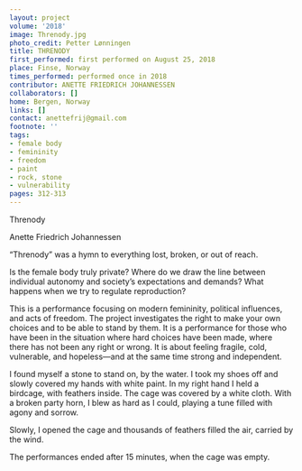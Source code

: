 ```yaml
---
layout: project
volume: '2018'
image: Threnody.jpg
photo_credit: Petter Lønningen
title: THRENODY
first_performed: first performed on August 25, 2018
place: Finse, Norway
times_performed: performed once in 2018
contributor: ANETTE FRIEDRICH JOHANNESSEN
collaborators: []
home: Bergen, Norway
links: []
contact: anettefrij@gmail.com
footnote: ''
tags:
- female body
- femininity
- freedom
- paint
- rock, stone
- vulnerability
pages: 312-313
---
```




Threnody

Anette Friedrich Johannessen

“Threnody” was a hymn to everything lost, broken, or out of reach.

Is the female body truly private? Where do we draw the line between individual autonomy and society’s expectations and demands? What happens when we try to regulate reproduction?

This is a performance focusing on modern femininity, political influences, and acts of freedom. The project investigates the right to make your own choices and to be able to stand by them. It is a performance for those who have been in the situation where hard choices have been made, where there has not been any right or wrong. It is about feeling fragile, cold, vulnerable, and hopeless—and at the same time strong and independent.

I found myself a stone to stand on, by the water. I took my shoes off and slowly covered my hands with white paint. In my right hand I held a birdcage, with feathers inside. The cage was covered by a white cloth. With a broken party horn, I blew as hard as I could, playing a tune filled with agony and sorrow.

Slowly, I opened the cage and thousands of feathers filled the air, carried by the wind.

The performances ended after 15 minutes, when the cage was empty.
